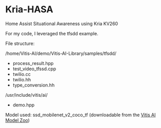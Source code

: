 # Kria-HASA
Home Assist Situational Awareness using Kria KV260

For my code, I leveraged the tfsdd example.

File structure:

/home/Vitis-AI/demo/Vitis-AI-Library/samples/tfsdd/
  - process_result.hpp
  - test_video_tfssd.cpp
  - twilio.cc
  - twilio.hh
  - type_conversion.hh

/usr/include/vitis/ai/
  - demo.hpp
  
Model used:
ssd_mobilenet_v2_coco_tf (downloadable from the [Vitis AI Model Zoo](https://github.com/Xilinx/Vitis-AI/tree/master/models/AI-Model-Zoo))
